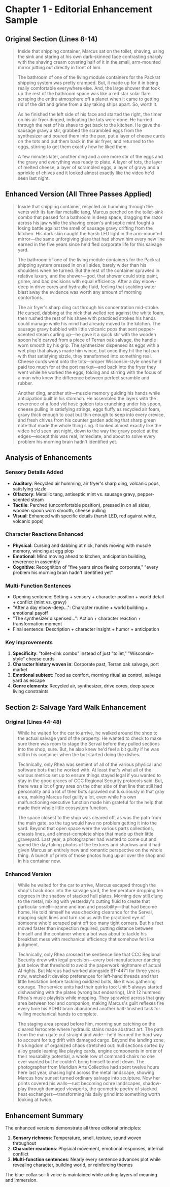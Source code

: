 # Chapter 1 - Editorial Enhancement Sample

## Original Section (Lines 8-14)

> Inside that shipping container, Marcus sat on the toilet, shaving, using the sink and staring at his own dark-skinned face contrasting sharply with the shaving cream covering half of it in the small, arm-mounted mirror jutting out directly in front of him.
> 
> The bathroom of one of the living module containers for the Packrat shipping system was pretty cramped. But, it made up for it in being really comfortable everywhere else. And, the large shower that took up the rest of the bathroom space was like a red star solar flare scraping the entire atmosphere off a planet when it came to getting rid of the dirt and grime from a day taking ships apart. So, worth it.
> 
> As he finished the left side of his face and started the right, the timer on his air fryer dinged, indicating the tots were done. He hurried through the rest of his shave to get back to the kitchen. He gave the sausage gravy a stir, grabbed the scrambled eggs from the synthesizer and poured them into the pan, put a layer of cheese curds on the tots and put them back in the air fryer, and returned to the eggs, stirring to get them exactly how he liked them.
> 
> A few minutes later, another ding and a one more stir of the eggs and the gravy and everything was ready to plate. A layer of tots, the layer of melted cheese, a layer of scrambled eggs, a layer of gravy and a sprinkle of chives and it looked almost exactly like the video he'd seen last night.

## Enhanced Version (All Three Passes Applied)

> Inside that shipping container, recycled air humming through the vents with its familiar metallic tang, Marcus perched on the toilet-sink combo that passed for a bathroom in deep space, dragging the razor across his jaw while the shaving cream's antiseptic mint fought a losing battle against the smell of sausage gravy drifting from the kitchen. His dark skin caught the harsh LED light in the arm-mounted mirror—the same unforgiving glare that had shown him every new line earned in the five years since he'd fled corporate life for this salvage yard.
> 
> The bathroom of one of the living module containers for the Packrat shipping system pressed in on all sides, barely wider than his shoulders when he turned. But the rest of the container sprawled in relative luxury, and the shower—god, that shower could strip paint, grime, and bad decisions with equal efficiency. After a day elbow-deep in drive cores and hydraulic fluid, feeling that scalding water blast away the evidence was worth any amount of morning contortions.
> 
> The air fryer's sharp ding cut through his concentration mid-stroke. He cursed, dabbing at the nick that welled red against the white foam, then rushed the rest of his shave with practiced strokes his hands could manage while his mind had already moved to the kitchen. The sausage gravy bubbled with little volcanic pops that sent pepper-scented steam curling up—he gave it a quick stir with the wooden spoon he'd carved from a piece of Terran oak salvage, the handle worn smooth by his grip. The synthesizer dispensed its eggs with a wet plop that always made him wince, but once they hit the hot pan with that satisfying sizzle, they transformed into something real. Cheese curds went onto the tots—proper Wisconsin-style ones he'd paid too much for at the port market—and back into the fryer they went while he worked the eggs, folding and stirring with the focus of a man who knew the difference between perfect scramble and rubber.
> 
> Another ding, another stir—muscle memory guiding his hands while anticipation built in his stomach. He assembled the layers with the reverence of a food vid host: golden tots crunching under his spoon, cheese pulling in satisfying strings, eggs fluffy as recycled air foam, gravy thick enough to coat but thin enough to seep into every crevice, and fresh chives from his counter garden adding that sharp green note that made the whole thing sing. It looked almost exactly like the video he'd seen last night, down to the way the gravy pooled at the edges—except this was real, immediate, and about to solve every problem his morning brain hadn't identified yet.

## Analysis of Enhancements

### Sensory Details Added
- **Auditory**: Recycled air humming, air fryer's sharp ding, volcanic pops, satisfying sizzle
- **Olfactory**: Metallic tang, antiseptic mint vs. sausage gravy, pepper-scented steam
- **Tactile**: Perched (uncomfortable position), pressed in on all sides, wooden spoon worn smooth, cheese pulling
- **Visual**: Enhanced with specific details (harsh LED, red against white, volcanic pops)

### Character Reactions Enhanced
- **Physical**: Cursing and dabbing at nick, hands moving with muscle memory, wincing at egg plop
- **Emotional**: Mind moving ahead to kitchen, anticipation building, reverence in assembly
- **Cognitive**: Recognition of "five years since fleeing corporate," "every problem his morning brain hadn't identified yet"

### Multi-Function Sentences
- Opening sentence: Setting + sensory + character position + world detail + conflict (mint vs. gravy)
- "After a day elbow-deep...": Character routine + world building + emotional payoff
- "The synthesizer dispensed...": Action + character reaction + transformation moment
- Final sentence: Description + character insight + humor + anticipation

### Key Improvements
1. **Specificity**: "toilet-sink combo" instead of just "toilet," "Wisconsin-style" cheese curds
2. **Character history woven in**: Corporate past, Terran oak salvage, port market
3. **Emotional subtext**: Food as comfort, morning ritual as control, salvage yard as escape
4. **Genre elements**: Recycled air, synthesizer, drive cores, deep space living constraints

## Section 2: Salvage Yard Walk Enhancement

### Original (Lines 44-48)

> While he waited for the car to arrive, he walked around the shop to the actual salvage yard of the property. He wanted to check to make sure there was room to stage the Serval before they pulled sections into the shop, sure. But, he also knew he'd feel a bit guilty if he was still in his container when the bot started doing the dishes.
>
> Technically, only Rhea was sentient of all of the various physical and software bots that he worked with. At least that's what all of the various metrics set up to ensure things stayed legal if you wanted to stay in the good graces of CCC Regional Security protocols said. But, there was a lot of gray area on the other side of that line that still had personality and a lot of their bots sprawled out luxuriously in that gray area, making Marcus feel guilty a lot, even while his own malfunctioning executive function made him grateful for the help that made their whole little ecosystem function.
>
> The space closest to the shop was cleared off, as was the path from the main gate, so the tug would have no problem getting it into the yard. Beyond that open space were the various parts collections, chassis lines, and almost-complete ships that made up their little graveyard. Last year, a photographer had wanted to come out and spend the day taking photos of the textures and shadows and it had given Marcus an entirely new and romantic perspective on the whole thing. A bunch of prints of those photos hung up all over the shop and in his container now.

### Enhanced Version

> While he waited for the car to arrive, Marcus escaped through the shop's back door into the salvage yard, the temperature dropping ten degrees in the shadow of stacked hull plates. Morning dew still clung to the metal, mixing with yesterday's cutting fluid to create that particular smell—ozone and iron and possibility—that had become home. He told himself he was checking clearance for the Serval, mapping sight lines and turn radius with the practiced eye of someone who'd scraped paint off too many tight corners. But his feet moved faster than inspection required, putting distance between himself and the container where a bot was about to tackle his breakfast mess with mechanical efficiency that somehow felt like judgment.
>
> Technically, only Rhea crossed the sentience line that CCC Regional Security drew with legal precision—every bot manufacturer dancing just below that threshold to avoid the paperwork nightmare of actual AI rights. But Marcus had worked alongside BT-4471 for three years now, watched it develop preferences for left-hand threads and that little hesitation before tackling oxidized bolts, like it was gathering courage. The service units had their quirks too: Unit 5 always started dishwashing with the plates (wrong but endearing), Unit 12 hummed Rhea's music playlists while mopping. They sprawled across that gray area between tool and companion, making Marcus's guilt reflexes fire every time his ADHD brain abandoned another half-finished task for willing mechanical hands to complete.
>
> The staging area spread before him, morning sun catching on the cleared ferrocrete where hydraulic stains made abstract art. The path from the main gate cut straight and wide—he'd learned the hard way to account for tug drift with damaged cargo. Beyond the landing zone, his kingdom of organized chaos stretched out: hull sections sorted by alloy grade leaning like playing cards, engine components in order of their reusability potential, a whole row of command chairs no one ever wanted but he couldn't bring himself to melt down. The photographer from Meridian Arts Collective had spent twelve hours here last year, chasing light across the metal landscape, showing Marcus how sunset turned ordinary salvage into sculpture. Now her prints covered his walls—rust becoming ochre landscapes, shadow-play through damaged viewports, the geometric poetry of stacked heat exchangers—transforming his daily grind into something worth looking at twice.

## Enhancement Summary

The enhanced versions demonstrate all three editorial principles:

1. **Sensory richness**: Temperature, smell, texture, sound woven throughout
2. **Character reactions**: Physical movement, emotional responses, internal conflict
3. **Multi-function sentences**: Nearly every sentence advances plot while revealing character, building world, or reinforcing themes

The blue-collar sci-fi voice is maintained while adding layers of meaning and immersion.
